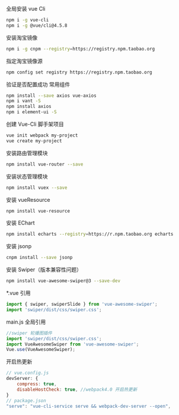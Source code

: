 全局安装 vue Cli

```bash
npm i -g vue-cli
npm i -g @vue/cli@4.5.8
```

安装淘宝镜像

```bash
npm i -g cnpm --registry=https://registry.npm.taobao.org
```

指定淘宝镜像源

```bash
npm config set registry https://registry.npm.taobao.org
```

验证是否配置成功
常用组件

```bash
npm install --save axios vue-axios
npm i vant -S
npm install axios
npm i element-ui -S
```

创建 Vue-Cli 脚手架项目

```bash
vue init webpack my-project
vue create my-project
```

安装路由管理模块

```bash
npm install vue-router --save
```

安装状态管理模块

```bash
npm install vuex --save
```

安装 vueResource

```bash
npm install vue-resource
```

安装 EChart

```bash
npm install echarts --registry=https://r.npm.taobao.org echarts
```

安装 jsonp

```bash
cnpm install --save jsonp
```

安装 Swiper（版本兼容性问题）

```bash
npm install vue-awesome-swiper@3 --save-dev
```

\*.vue 引用

```javascript
import { swiper, swiperSlide } from 'vue-awesome-swiper';
import 'swiper/dist/css/swiper.css';
```

main.js 全局引用

```javascript
//swiper 轮播图插件
import 'swiper/dist/css/swiper.css';
import VueAwesomeSwiper from 'vue-awesome-swiper';
Vue.use(VueAwesomeSwiper);
```

开启热更新

```js
// vue.config.js
devServer: {
    compress: true,
    disableHostCheck: true, //webpack4.0 开启热更新
}
// package.json
"serve": "vue-cli-service serve && webpack-dev-server --open",
```
